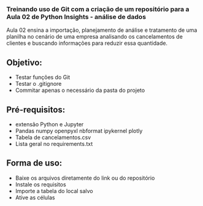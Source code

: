 ### Treinando uso de Git com a criação de um repositório para a Aula 02 de Python Insights - análise de dados

Aula 02 ensina a importação, planejamento de análise e tratamento de uma planilha no cenário de uma empresa analisando os cancelamentos de clientes e buscando informações para reduzir essa quantidade. 

## Objetivo:
- Testar funções do Git
- Testar o .gitignore
- Commitar apenas o necessário da pasta do projeto

## Pré-requisitos:

- extensão Python e Jupyter
- Pandas numpy openpyxl nbformat ipykernel plotly
- Tabela de cancelamentos.csv
- Lista geral no requirements.txt

## Forma de uso:

- Baixe os arquivos diretamente do link ou do repositório
- Instale os requisitos
- Importe a tabela do local salvo
- Ative as células
